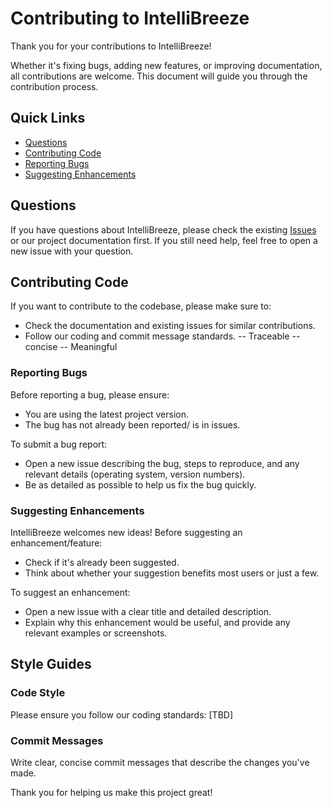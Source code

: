 # Contributing to IntelliBreeze

Thank you for your contributions to IntelliBreeze!

Whether it's fixing bugs, adding new features, or improving documentation, all contributions are welcome. This document will guide you through the contribution process.

## Quick Links
- [Questions](#questions)
- [Contributing Code](#contributing-code)
- [Reporting Bugs](#reporting-bugs)
- [Suggesting Enhancements](#suggesting-enhancements)

## Questions

If you have questions about IntelliBreeze, please check the existing [Issues](#) or our project documentation first. If you still need help, feel free to open a new issue with your question.

## Contributing Code

If you want to contribute to the codebase, please make sure to:
- Check the documentation and existing issues for similar contributions.
- Follow our coding and commit message standards.
-- Traceable
-- concise
-- Meaningful

### Reporting Bugs

Before reporting a bug, please ensure:
- You are using the latest project version.
- The bug has not already been reported/ is in issues.

To submit a bug report:
- Open a new issue describing the bug, steps to reproduce, and any relevant details (operating system, version numbers).
- Be as detailed as possible to help us fix the bug quickly.

### Suggesting Enhancements

IntelliBreeze welcomes new ideas! Before suggesting an enhancement/feature:
- Check if it's already been suggested.
- Think about whether your suggestion benefits most users or just a few.

To suggest an enhancement:
- Open a new issue with a clear title and detailed description.
- Explain why this enhancement would be useful, and provide any relevant examples or screenshots.

## Style Guides
### Code Style
Please ensure you follow our coding standards:
[TBD]

### Commit Messages
Write clear, concise commit messages that describe the changes you've made.

Thank you for helping us make this project great!